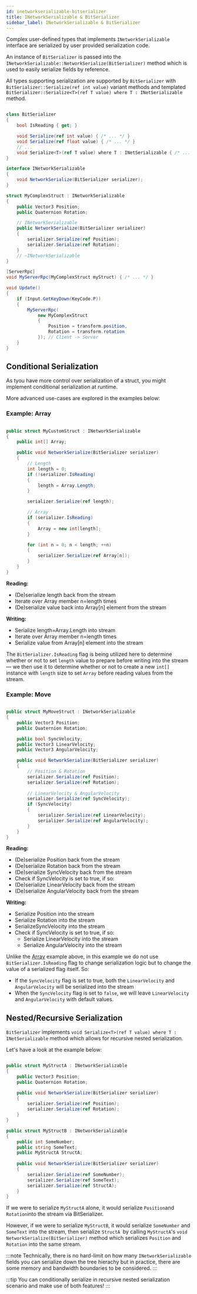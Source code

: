```yaml
---
id: inetworkserializable-bitserializer
title: INetworkSerializable & BitSerializer
sidebar_label: INetworkSerializable & BitSerializer
---
```





Complex user-defined types that implements `INetworkSerializable` interface are serialized by user provided serialization code.

An instance of `BitSerializer` is passed into the `INetworkSerializable::NetworkSerialize(BitSerializer)` method which is used to easily serialize fields by reference.

All types supporting serialization are supported by `BitSerializer` with `BitSerializer::Serialize(ref int value)` variant methods and templated `BitSerializer::Serialize<T>(ref T value) where T : INetSerializable` method.

```csharp

class BitSerializer
{
    bool IsReading { get; }

    void Serialize(ref int value) { /* ... */ }
    void Serialize(ref float value) { /* ... */ }
    // ...
    void Serialize<T>(ref T value) where T : INetSerializable { /* ... */ }
}

interface INetworkSerializable
{
    void NetworkSerialize(BitSerializer serializer);
}

struct MyComplexStruct : INetworkSerializable
{
    public Vector3 Position;
    public Quaternion Rotation;

    // INetworkSerializable
    public NetworkSerialize(BitSerializer serializer)
    {
        serializer.Serialize(ref Position);
        serializer.Serialize(ref Rotation);
    }
    // ~INetworkSerializable
}

[ServerRpc]
void MyServerRpc(MyComplexStruct myStruct) { /* ... */ }

void Update()
{
    if (Input.GetKeyDown(KeyCode.P))
    {
        MyServerRpc(
            new MyComplexStruct
            {
                Position = transform.position,
                Rotation = transform.rotation
            }); // Client -> Server
    }
}
```
## Conditional Serialization

As tyou have more control over serialization of a struct, you might implement conditional serialization at runtime.

More advanced use-cases are explored in the examples below:

### Example: Array

```csharp

public struct MyCustomStruct : INetworkSerializable
{
    public int[] Array;

    public void NetworkSerialize(BitSerializer serializer)
    {
        // Length
        int length = 0;
        if (!serializer.IsReading)
        {
            length = Array.Length;
        }

        serializer.Serialize(ref length);

        // Array
        if (serializer.IsReading)
        {
            Array = new int[length];
        }

        for (int n = 0; n < length; ++n)
        {
            serializer.Serialize(ref Array[n]);
        }
    }
}
```
**Reading:**

- (De)serialize length back from the stream
- Iterate over Array member n=length times
- (De)serialize value back into Array[n] element from the stream


**Writing:**

- Serialize length=Array.Length into stream
- Iterate over Array member n=length times
- Serialize value from Array[n] element into the stream


The `BitSerializer.IsReading` flag is being utilized here to determine whether or not to set `length` value to prepare before writing into the stream —  we then use it to determine whether or not to create a new `int[]` instance with `length` size to set `Array` before reading values from the stream.


### Example: Move

```csharp

public struct MyMoveStruct : INetworkSerializable
{
    public Vector3 Position;
    public Quaternion Rotation;

    public bool SyncVelocity;
    public Vector3 LinearVelocity;
    public Vector3 AngularVelocity;

    public void NetworkSerialize(BitSerializer serializer)
    {
        // Position & Rotation
        serializer.Serialize(ref Position);
        serializer.Serialize(ref Rotation);
        
        // LinearVelocity & AngularVelocity
        serializer.Serialize(ref SyncVelocity);
        if (SyncVelocity)
        {
            serializer.Serialize(ref LinearVelocity);
            serializer.Serialize(ref AngularVelocity);
        }
    }
}


```
**Reading:**

- (De)serialize Position back from the stream
- (De)serialize Rotation back from the stream
- (De)serialize SyncVelocity back from the stream
- Check if SyncVelocity is set to true, if so:
- (De)serialize LinearVelocity back from the stream
- (De)serialize AngularVelocity back from the stream


**Writing:**

- Serialize Position into the stream
- Serialize Rotation into the stream
- SerializeSyncVelocity into the stream
- Check if SyncVelocity is set to true, if so:
  -  Serialize LinearVelocity into the stream
  -  Serialize AngularVelocity into the stream

Unlike the [Array](#example-array) example above,  in this example we do not use `BitSerializer.IsReading` flag to change serialization logic but to change the value of a serialized flag itself.  So:
- If the `SyncVelocity` flag is set to true, both the `LinearVelocity` and `AngularVelocity`  will  be serialized into the stream 
- When the `SyncVelocity` flag is set to `false`, we will leave `LinearVelocity` and `AngularVelocity` with default values.

## Nested/Recursive Serialization

`BitSerializer` implements `void Serialize<T>(ref T value) where T : INetSerializable` method which allows for recursive nested serialization.

Let's have a look at the example below:

```csharp

public struct MyStructA : INetworkSerializable
{
    public Vector3 Position;
    public Quaternion Rotation;

    public void NetworkSerialize(BitSerializer serializer)
    {
        serializer.Serialize(ref Position);
        serializer.Serialize(ref Rotation);
    }
}

public struct MyStructB : INetworkSerializable
{
    public int SomeNumber;
    public string SomeText;
    public MyStructA StructA;
    
    public void NetworkSerialize(BitSerializer serializer)
    {
        serializer.Serialize(ref SomeNumber);
        serializer.Serialize(ref SomeText);
        serializer.Serialize(ref StructA);
    }
}

```

If we were to serialize `MyStructA` alone, it would serialize `Position`and `Rotation`into the stream via BitSerializer.

However, if we were to serialize `MyStructB`, it would serialize `SomeNumber` and `SomeText` into the stream, then serialize `StructA `by calling `MyStructA`'s `void NetworkSerialize(BitSerializer)` method which serializes `Position` and `Rotation` into the same stream.

:::note
 Technically, there is no hard-limit on how many `INetworkSerializable` fields you can serialize down the tree hierachy but in practice, there are some memory and bandwidth boundaries to be considered.
:::

:::tip
You can conditionally serialize in recursive nested serialization scenario and make use of both features! 
:::